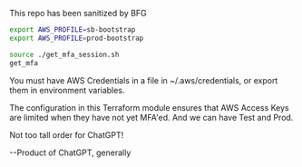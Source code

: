 This repo has been sanitized by BFG

```bash
export AWS_PROFILE=sb-bootstrap
export AWS_PROFILE=prod-bootstrap

source ./get_mfa_session.sh
get_mfa
```

You must have AWS Credentials in a file in ~/.aws/credentials, or export them
in environment variables.

The configuration in this Terraform module ensures that AWS Access Keys are
limited when they have not yet MFA'ed. And we can have Test and Prod.

Not too tall order for ChatGPT!

--Product of ChatGPT, generally
